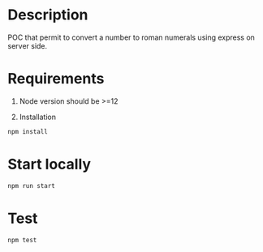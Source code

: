 # Description
POC that permit to convert a number to roman numerals using express on server side.

# Requirements
1. Node version should be >=12

1. Installation
```bash
npm install
```

# Start locally
```bash
npm run start
```

# Test
```bash
npm test
```